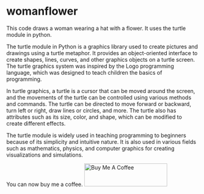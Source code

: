 # womanflower
This code draws a woman wearing a hat with a flower. It uses the turtle module in python. 

The turtle module in Python is a graphics library used to create pictures and drawings using a turtle metaphor. It provides an object-oriented interface to create shapes, lines, curves, and other graphics objects on a turtle screen. The turtle graphics system was inspired by the Logo programming language, which was designed to teach children the basics of programming.

In turtle graphics, a turtle is a cursor that can be moved around the screen, and the movements of the turtle can be controlled using various methods and commands. The turtle can be directed to move forward or backward, turn left or right, draw lines or circles, and more. The turtle also has attributes such as its size, color, and shape, which can be modified to create different effects.

The turtle module is widely used in teaching programming to beginners because of its simplicity and intuitive nature. It is also used in various fields such as mathematics, physics, and computer graphics for creating visualizations and simulations.

You can now buy me a coffee.
<a href="https://www.buymeacoffee.com/matyaskoszegi" target="_blank"><img src="https://cdn.buymeacoffee.com/buttons/v2/default-yellow.png" alt="Buy Me A Coffee" style="height: 60px !important;width: 217px !important;" ></a>
